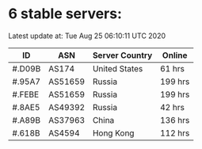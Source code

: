 # 6 stable servers:

Latest update at: Tue Aug 25 06:10:11 UTC 2020

| ID | ASN | Server Country | Online |
| -- | --- | -------------- | ------ |
| #.D09B | AS174 | United States | 61 hrs |
| #.95A7 | AS51659 | Russia | 199 hrs |
| #.FEBE | AS51659 | Russia | 199 hrs |
| #.8AE5 | AS49392 | Russia | 42 hrs |
| #.A89B | AS37963 | China | 136 hrs |
| #.618B | AS4594 | Hong Kong | 112 hrs |

